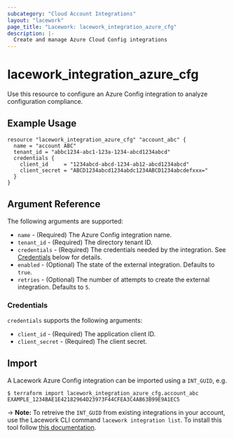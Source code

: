 ```yaml
---
subcategory: "Cloud Account Integrations"
layout: "lacework"
page_title: "Lacework: lacework_integration_azure_cfg"
description: |-
  Create and manage Azure Cloud Config integrations
---
```


# lacework\_integration\_azure\_cfg

Use this resource to configure an Azure Config integration to analyze configuration compliance.

## Example Usage

```hcl
resource "lacework_integration_azure_cfg" "account_abc" {
  name = "account ABC"
  tenant_id = "abbc1234-abc1-123a-1234-abcd1234abcd"
  credentials {
    client_id     = "1234abcd-abcd-1234-ab12-abcd1234abcd"
    client_secret = "ABCD1234abcd1234abdc1234ABCD1234abcdefxxx="
  }
}
```

## Argument Reference

The following arguments are supported:

* `name` - (Required) The Azure Config integration name.
* `tenant_id` - (Required) The directory tenant ID.
* `credentials` - (Required) The credentials needed by the integration. See [Credentials](#credentials) below for details.
* `enabled` - (Optional) The state of the external integration. Defaults to `true`.
* `retries` - (Optional) The number of attempts to create the external integration. Defaults to `5`.

### Credentials

`credentials` supports the following arguments:

* `client_id` - (Required) The application client ID.
* `client_secret` - (Required) The client secret.

## Import

A Lacework Azure Config integration can be imported using a `INT_GUID`, e.g.

```
$ terraform import lacework_integration_azure_cfg.account_abc EXAMPLE_1234BAE1E42182964D23973F44CFEA3C4AB63B99E9A1EC5
```
-> **Note:** To retreive the `INT_GUID` from existing integrations in your account, use the
	Lacework CLI command `lacework integration list`. To install this tool follow
	[this documentation](https://github.com/lacework/go-sdk/wiki/CLI-Documentation#installation).
